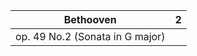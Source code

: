 
| Bethooven                       | 2   |
| ------------------------------- | --- |
| op. 49 No.2 (Sonata in G major) |     |
